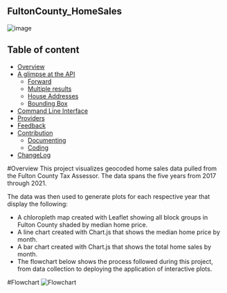 ## FultonCounty_HomeSales

![image](https://user-images.githubusercontent.com/102114721/179354040-42f0c7b0-5199-4cc1-b9d0-b6edf63ff1a5.png)

Table of content
----------------

<!-- TOC -->

- [Overview](#overview)
- [A glimpse at the API](#a-glimpse-at-the-api)
    - [Forward](#forward)
    - [Multiple results](#multiple-results)
    - [House Addresses](#house-addresses)
    - [Bounding Box](#bounding-box)
- [Command Line Interface](#command-line-interface)
- [Providers](#providers)
- [Feedback](#feedback)
- [Contribution](#contribution)
    - [Documenting](#documenting)
    - [Coding](#coding)
- [ChangeLog](#changelog)

<!-- /TOC -->

#Overview
This project visualizes geocoded home sales data pulled from the Fulton County Tax Assessor. The data spans the five years from 2017 through 2021.

The data was then used to generate plots for each respective year that display the following:

 - A chloropleth map created with Leaflet showing all block groups in Fulton County shaded by median home price.
 - A line chart created with Chart.js that shows the median home price by month.
 - A bar chart created with Chart.js that shows the total home sales by month.
 - The flowchart below shows the process followed during this project, from data collection to deploying the application of interactive plots.
 
 #Flowchart
 ![Flowchart](https://user-images.githubusercontent.com/102114721/179354844-73e3adeb-b2fb-471d-98e8-2cd8d68079aa.png)

 


